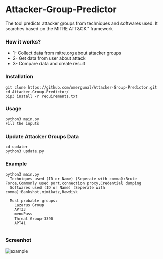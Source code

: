 # Attacker-Group-Predictor
The tool predicts attacker groups from techniques and softwares used. It searches based on the MITRE ATT&CK™ framework

### How it works?

* 1- Collect data from mitre.org about attacker groups
* 2- Get data from user about attack
* 3- Compare data and create result

### Installation
```
git clone https://github.com/omergunal/Attacker-Group-Predictor.git
cd Attacker-Group-Predictor/
pip3 install -r requirements.txt
```


### Usage
```
python3 main.py
Fill the inputs
```

### Update Attacker Groups Data
```
cd updater
python3 update.py
```

### Example
```
python3 main.py
  Techniques used (ID or Name) (Seperate with comma):Brute Force,Commonly used port,connection proxy,Credential dumping
  Softwares used (ID or Name) (Seperate with comma):Bankshot,mimikatz,Rawdisk

  Most probable groups:
    Lazarus Group
    APT33
    menuPass
    Threat Group-3390
    APT41


```

### Screenhot

![example](https://github.com/omergunal/Attacker-Group-Predictor/blob/master/img/example.PNG)

